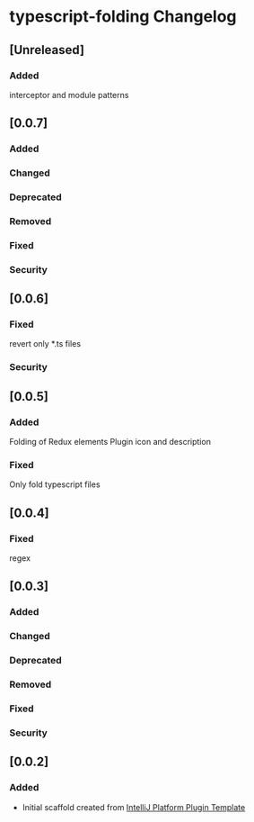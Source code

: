 <!-- Keep a Changelog guide -> https://keepachangelog.com -->

# typescript-folding Changelog

## [Unreleased]
### Added
interceptor and module patterns
## [0.0.7]
### Added

### Changed

### Deprecated

### Removed

### Fixed

### Security
## [0.0.6]
### Fixed
revert only *.ts files
### Security
## [0.0.5]
### Added
Folding of Redux elements
Plugin icon and description

### Fixed
Only fold typescript files

## [0.0.4]
### Fixed 

 regex
 
## [0.0.3]
### Added

### Changed

### Deprecated

### Removed

### Fixed

### Security
## [0.0.2]
### Added
- Initial scaffold created from [IntelliJ Platform Plugin Template](https://github.com/JetBrains/intellij-platform-plugin-template)

